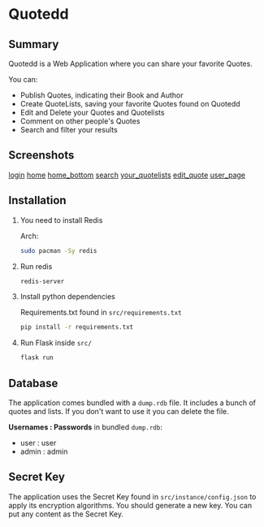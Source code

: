 # Quotedd

## Summary

Quotedd is a Web Application where you can share your favorite Quotes.

You can:

- Publish Quotes, indicating their Book and Author
- Create QuoteLists, saving your favorite Quotes found on Quotedd
- Edit and Delete your Quotes and Quotelists
- Comment on other people's Quotes
- Search and filter your results

## Screenshots

[login](/screenshots/login.png)
[home](/screenshots/home.png)
[home_bottom](/screenshots/home_bottom.png)
[search](/screenshots/search.png)
[your_quotelists](/screenshots/your_quotelists.png)
[edit_quote](/screenshots/edit_quote.png)
[user_page](/screenshots/user_page.png)

## Installation

1. You need to install Redis

    Arch:

    ```bash
    sudo pacman -Sy redis
    ```

2. Run redis

    ```bash
    redis-server
    ```

3. Install python dependencies

   Requirements.txt found in `src/requirements.txt`

    ```bash
    pip install -r requirements.txt
    ```

4. Run Flask inside `src/`

    ```bash
    flask run
    ```

## Database

The application comes bundled with a `dump.rdb` file. It includes a bunch of quotes and lists. If you don't want to use it you can delete the file.

**Usernames : Passwords** in bundled `dump.rdb`:

- user : user
- admin : admin

## Secret Key

The application uses the Secret Key found in `src/instance/config.json` to apply its encryption algorithms. You should generate a new key. You can put any content as the Secret Key.

